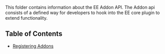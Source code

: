 This folder contains information about the EE Addon API.  The Addon api consists of a defined way for developers to hook into the EE core plugin to extend functionality.

## Table of Contents

- [Registering Addons](registering-addons.md)